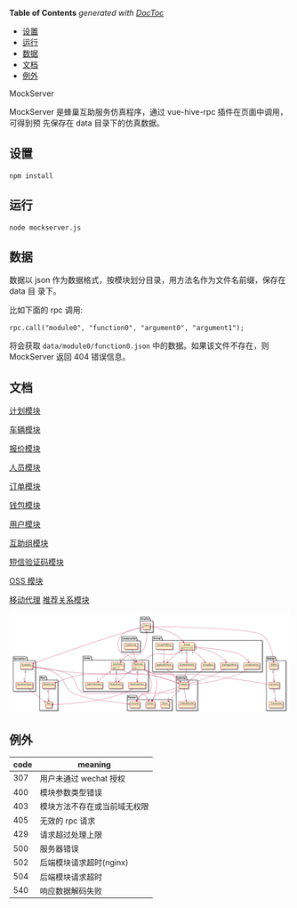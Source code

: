 <!-- START doctoc generated TOC please keep comment here to allow auto update -->
<!-- DON'T EDIT THIS SECTION, INSTEAD RE-RUN doctoc TO UPDATE -->
**Table of Contents**  *generated with [DocToc](https://github.com/thlorenz/doctoc)*

- [设置](#%E8%AE%BE%E7%BD%AE)
- [运行](#%E8%BF%90%E8%A1%8C)
- [数据](#%E6%95%B0%E6%8D%AE)
- [文档](#%E6%96%87%E6%A1%A3)
- [例外](#%E4%BE%8B%E5%A4%96)

<!-- END doctoc generated TOC please keep comment here to allow auto update -->

MockServer

MockServer 是蜂巢互助服务仿真程序，通过 vue-hive-rpc 插件在页面中调用，可得到预
先保存在 data 目录下的仿真数据。

设置
----

    npm install


运行
----

    node mockserver.js

数据
----

数据以 json 作为数据格式，按模块划分目录，用方法名作为文件名前缀，保存在 data 目
录下。

比如下面的 rpc 调用:

    rpc.call("module0", "function0", "argument0", "argument1");

将会获取 `data/module0/function0.json` 中的数据。如果该文件不存在，则 MockServer
返回 404 错误信息。

文档
----

[计划模块](doc/plan.md)

[车辆模块](doc/vehicle.md)

[报价模块](doc/quotation.md)

[人员模块](doc/person.md)

[订单模块](doc/order.md)

[钱包模块](doc/wallet.md)

[用户模块](doc/profile.md)

[互助组模块](doc/group.md)

[短信验证码模块](doc/checkcode.md)

[OSS 模块](doc/oss.md)

[移动代理](doc/mobile.md)
[推荐关系模块](doc/recommendation.md)

![模块结构图](img/models.png)

例外
----

| code | meaning                      |
| ---- | ----                         |
| 307  | 用户未通过 wechat 授权       |
| 400  | 模块参数类型错误             |
| 403  | 模块方法不存在或当前域无权限 |
| 405  | 无效的 rpc 请求              |
| 429  | 请求超过处理上限             |
| 500  | 服务器错误                   |
| 502  | 后端模块请求超时(nginx)      |
| 504  | 后端模块请求超时             |
| 540  | 响应数据解码失败             |

